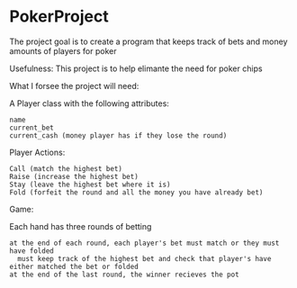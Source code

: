 # PokerProject
The project goal is to create a program that keeps track of bets and money amounts of players for poker

Usefulness: This project is to help elimante the need for poker chips

What I forsee the project will need:

  A Player class with the following attributes:
  
    name
    current_bet
    current_cash (money player has if they lose the round)
    
  Player Actions:
  
    Call (match the highest bet)
    Raise (increase the highest bet)
    Stay (leave the highest bet where it is)
    Fold (forfeit the round and all the money you have already bet)

  Game:

  Each hand has three rounds of betting
  
    at the end of each round, each player's bet must match or they must have folded
      must keep track of the highest bet and check that player's have either matched the bet or folded
    at the end of the last round, the winner recieves the pot

